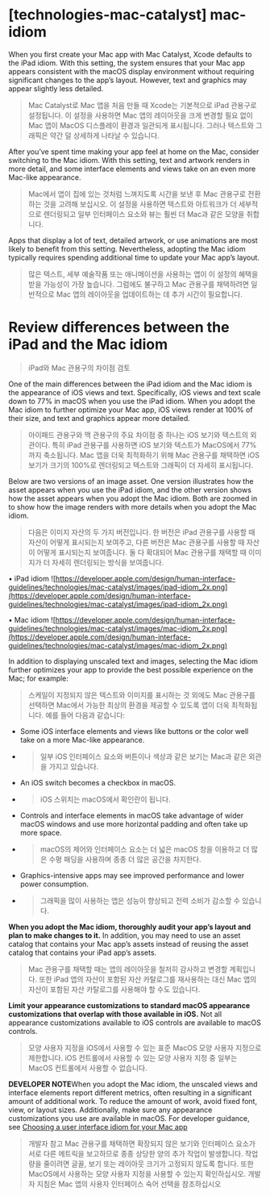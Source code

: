 # **[technologies-mac-catalyst] mac-idiom**

When you first create your Mac app with Mac Catalyst, Xcode defaults to the iPad idiom. With this setting, the system ensures that your Mac app appears consistent with the macOS display environment without requiring significant changes to the app’s layout. However, text and graphics may appear slightly less detailed.
> Mac Catalyst로 Mac 앱을 처음 만들 때 Xcode는 기본적으로 iPad 관용구로 설정됩니다. 이 설정을 사용하면 Mac 앱의 레이아웃을 크게 변경할 필요 없이 Mac 앱이 MacOS 디스플레이 환경과 일관되게 표시됩니다. 그러나 텍스트와 그래픽은 약간 덜 상세하게 나타날 수 있습니다.
>




After you’ve spent time making your app feel at home on the Mac, consider switching to the Mac idiom. With this setting, text and artwork renders in more detail, and some interface elements and views take on an even more Mac-like appearance.
> Mac에서 앱이 집에 있는 것처럼 느껴지도록 시간을 보낸 후 Mac 관용구로 전환하는 것을 고려해 보십시오. 이 설정을 사용하면 텍스트와 아트워크가 더 세부적으로 렌더링되고 일부 인터페이스 요소와 뷰는 훨씬 더 Mac과 같은 모양을 취합니다.
>




Apps that display a lot of text, detailed artwork, or use animations are most likely to benefit from this setting. Nevertheless, adopting the Mac idiom typically requires spending additional time to update your Mac app’s layout.
> 많은 텍스트, 세부 예술작품 또는 애니메이션을 사용하는 앱이 이 설정의 혜택을 받을 가능성이 가장 높습니다. 그럼에도 불구하고 Mac 관용구를 채택하려면 일반적으로 Mac 앱의 레이아웃을 업데이트하는 데 추가 시간이 필요합니다.
>




# **Review differences between the iPad and the Mac idiom**
> iPad와 Mac 관용구의 차이점 검토
>




One of the main differences between the iPad idiom and the Mac idiom is the appearance of iOS views and text. Specifically, iOS views and text scale down to 77% in macOS when you use the iPad idiom. When you adopt the Mac idiom to further optimize your Mac app, iOS views render at 100% of their size, and text and graphics appear more detailed.
> 아이패드 관용구와 맥 관용구의 주요 차이점 중 하나는 iOS 보기와 텍스트의 외관이다. 특히 iPad 관용구를 사용하면 iOS 보기와 텍스트가 MacOS에서 77%까지 축소됩니다. Mac 앱을 더욱 최적화하기 위해 Mac 관용구를 채택하면 iOS 보기가 크기의 100%로 렌더링되고 텍스트와 그래픽이 더 자세히 표시됩니다.
>




Below are two versions of an image asset. One version illustrates how the asset appears when you use the iPad idiom, and the other version shows how the asset appears when you adopt the Mac idiom. Both are zoomed in to show how the image renders with more details when you adopt the Mac idiom.
> 다음은 이미지 자산의 두 가지 버전입니다. 한 버전은 iPad 관용구를 사용할 때 자산이 어떻게 표시되는지 보여주고, 다른 버전은 Mac 관용구를 사용할 때 자산이 어떻게 표시되는지 보여줍니다. 둘 다 확대되어 Mac 관용구를 채택할 때 이미지가 더 자세히 렌더링되는 방식을 보여줍니다.
>




• iPad idiom
![https://developer.apple.com/design/human-interface-guidelines/technologies/mac-catalyst/images/ipad-idiom_2x.png](https://developer.apple.com/design/human-interface-guidelines/technologies/mac-catalyst/images/ipad-idiom_2x.png)

• Mac idiom
![https://developer.apple.com/design/human-interface-guidelines/technologies/mac-catalyst/images/mac-idiom_2x.png](https://developer.apple.com/design/human-interface-guidelines/technologies/mac-catalyst/images/mac-idiom_2x.png)

In addition to displaying unscaled text and images, selecting the Mac idiom further optimizes your app to provide the best possible experience on the Mac; for example:
> 스케일이 지정되지 않은 텍스트와 이미지를 표시하는 것 외에도 Mac 관용구를 선택하면 Mac에서 가능한 최상의 환경을 제공할 수 있도록 앱이 더욱 최적화됩니다. 예를 들어 다음과 같습니다:
>




- Some iOS interface elements and views like buttons or the color well take on a more Mac-like appearance.
- >  일부 iOS 인터페이스 요소와 버튼이나 색상과 같은 보기는 Mac과 같은 외관을 가지고 있습니다.

- An iOS switch becomes a checkbox in macOS.
- >  iOS 스위치는 macOS에서 확인란이 됩니다.

- Controls and interface elements in macOS take advantage of wider macOS windows and use more horizontal padding and often take up more space.
- >  macOS의 제어와 인터페이스 요소는 더 넓은 macOS 창을 이용하고 더 많은 수평 패딩을 사용하며 종종 더 많은 공간을 차지한다.

- Graphics-intensive apps may see improved performance and lower power consumption.
- >  그래픽을 많이 사용하는 앱은 성능이 향상되고 전력 소비가 감소할 수 있습니다.


**When you adopt the Mac idiom, thoroughly audit your app’s layout and plan to make changes to it.** In addition, you may need to use an asset catalog that contains your Mac app’s assets instead of reusing the asset catalog that contains your iPad app’s assets.
> Mac 관용구를 채택할 때는 앱의 레이아웃을 철저히 감사하고 변경할 계획입니다. 또한 iPad 앱의 자산이 포함된 자산 카탈로그를 재사용하는 대신 Mac 앱의 자산이 포함된 자산 카탈로그를 사용해야 할 수도 있습니다.
>




**Limit your appearance customizations to standard macOS appearance customizations that overlap with those available in iOS.** Not all appearance customizations available to iOS controls are available to macOS controls.
> 모양 사용자 지정을 iOS에서 사용할 수 있는 표준 MacOS 모양 사용자 지정으로 제한합니다. iOS 컨트롤에서 사용할 수 있는 모양 사용자 지정 중 일부는 MacOS 컨트롤에서 사용할 수 없습니다.
>




**DEVELOPER NOTE**When you adopt the Mac idiom, the unscaled views and interface elements report different metrics, often resulting in a significant amount of additional work. To reduce the amount of work, avoid fixed font, view, or layout sizes. Additionally, make sure any appearance customizations you use are available in macOS. For developer guidance, see [Choosing a user interface idiom for your Mac app](https://developer.apple.com/documentation/uikit/mac_catalyst/choosing_a_user_interface_idiom_for_your_mac_app)
> 개발자 참고 Mac 관용구를 채택하면 확장되지 않은 보기와 인터페이스 요소가 서로 다른 메트릭을 보고하므로 종종 상당한 양의 추가 작업이 발생합니다. 작업량을 줄이려면 글꼴, 보기 또는 레이아웃 크기가 고정되지 않도록 합니다. 또한 MacOS에서 사용하는 모양 사용자 지정을 사용할 수 있는지 확인하십시오. 개발자 지침은 Mac 앱의 사용자 인터페이스 숙어 선택을 참조하십시오
>



